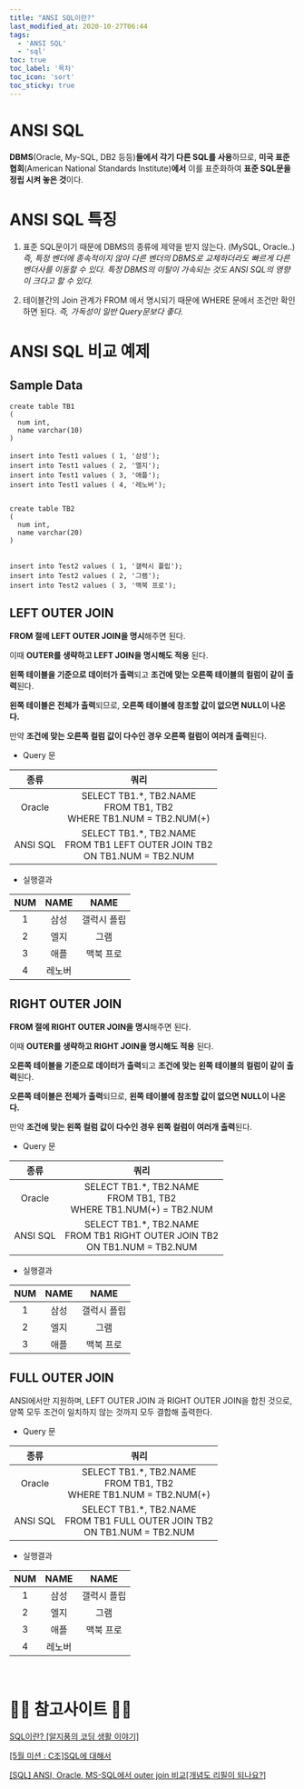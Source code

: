 ```yaml
---
title: "ANSI SQL이란?"
last_modified_at: 2020-10-27T06:44
tags: 
  - 'ANSI SQL' 
  - 'sql'
toc: true
toc_label: '목차'
toc_icon: 'sort'
toc_sticky: true
---
```


# ANSI SQL

**DBMS**(Oracle, My-SQL, DB2 등등)**들에서 각기 다른 SQL를 사용**하므로, **미국 표준 협회**(American National Standards Institute)**에서** 이를 표준화하여 **표준 SQL문을 정립 시켜 놓은 것**이다.


# ANSI SQL 특징

1. 표준 SQL문이기 때문에 DBMS의 종류에 제약을 받지 않는다. (MySQL, Oracle..)
_즉, 특정 벤더에 종속적이지 않아 다른 벤더의 DBMS로 교체하더라도 빠르게 다른 벤더사를 이동할 수 있다._
_특정 DBMS의 이탈이 가속되는 것도 ANSI SQL의 영향이 크다고 할 수 있다._

2. 테이블간의 Join 관계가 FROM 에서 명시되기 때문에 WHERE 문에서 조건만 확인하면 된다.
_즉, 가독성이 일반 Query문보다 좋다._


# ANSI SQL 비교 예제

## Sample Data

```
create table TB1
(
  num int,
  name varchar(10)
)

insert into Test1 values ( 1, '삼성');
insert into Test1 values ( 2, '엘지');
insert into Test1 values ( 3, '애플');
insert into Test1 values ( 4, '레노버');


create table TB2
(
  num int,
  name varchar(20)
)


insert into Test2 values ( 1, '갤럭시 플립');
insert into Test2 values ( 2, '그램');
insert into Test2 values ( 3, '맥북 프로');
```

## LEFT OUTER JOIN

**FROM 절에 LEFT OUTER JOIN을 명시**해주면 된다.

이때 **OUTER를 생략하고 LEFT JOIN을 명시해도 적용** 된다.

**왼쪽 테이블을 기준으로 데이터가 출력**되고 **조건에 맞는 오른쪽 테이블의 컬럼이 같이 출력**된다.

**왼쪽 테이블은 전체가 출력**되므로, **오른쪽 테이블에 참조할 값이 없으면 NULL이 나온다.**

만약 **조건에 맞는 오른쪽 컬럼 값이 다수인 경우 오른쪽 컬럼이 여러개 출력**된다.

- Query 문

|종류|쿼리|
|:--:|:--:|
|Oracle|SELECT TB1.*, TB2.NAME<br>FROM TB1, TB2<br>WHERE TB1.NUM = TB2.NUM(+)|
|ANSI SQL|SELECT TB1.*, TB2.NAME<br>FROM TB1 LEFT OUTER JOIN TB2<br>ON TB1.NUM = TB2.NUM|

- 실행결과

|NUM|NAME|NAME|
|:--:|:--:|:--:|
|1|삼성|갤럭시 플립|
|2|엘지|그램|
|3|애플|맥북 프로|
|4|레노버||


## RIGHT OUTER JOIN

**FROM 절에 RIGHT OUTER JOIN을 명시**해주면 된다.

이때 **OUTER를 생략하고 RIGHT JOIN을 명시해도 적용** 된다.

**오른쪽 테이블을 기준으로 데이터가 출력**되고 **조건에 맞는 왼쪽 테이블의 컬럼이 같이 출력**된다.

**오른쪽 테이블은 전체가 출력**되므로, **왼쪽 테이블에 참조할 값이 없으면 NULL이 나온다.**

만약 **조건에 맞는 왼쪽 컬럼 값이 다수인 경우 왼쪽 컬럼이 여러개 출력**된다.

- Query 문

|종류|쿼리|
|:--:|:--:|
|Oracle|SELECT TB1.*, TB2.NAME<br>FROM TB1, TB2<br>WHERE TB1.NUM(+) = TB2.NUM|
|ANSI SQL|SELECT TB1.*, TB2.NAME<br>FROM TB1 RIGHT OUTER JOIN TB2<br>ON TB1.NUM = TB2.NUM|

- 실행결과

|NUM|NAME|NAME|
|:--:|:--:|:--:|
|1|삼성|갤럭시 플립|
|2|엘지|그램|
|3|애플|맥북 프로|




## FULL OUTER JOIN

ANSI에서만 지원하며, LEFT OUTER JOIN 과 RIGHT OUTER JOIN을 합친 것으로, 양쪽 모두 조건이 일치하지 않는 것까지 모두 결합해 출력한다.

- Query 문

|종류|쿼리|
|:--:|:--:|
|Oracle|SELECT TB1.*, TB2.NAME<br>FROM TB1, TB2<br>WHERE TB1.NUM = TB2.NUM(+)|
|ANSI SQL|SELECT TB1.*, TB2.NAME<br>FROM TB1 FULL OUTER JOIN TB2<br>ON TB1.NUM = TB2.NUM|

- 실행결과

|NUM|NAME|NAME|
|:--:|:--:|:--:|
|1|삼성|갤럭시 플립|
|2|엘지|그램|
|3|애플|맥북 프로|
|4|레노버||





<br>

# 🙆‍♂️ 참고사이트 🙇‍♂️

[SQL이란? [알지풍의 코딩 생활 이야기]](https://softm.tistory.com/entry/SQL-이란)

[[5월 미션 : C조]SQL에 대해서](https://brunch.co.kr/@jeonghae/8)

[[SQL] ANSI, Oracle, MS-SQL에서 outer join 비교[개념도 리필이 되나요?]](https://bonoken.tistory.com/98)

[]()

[]()

[]()
